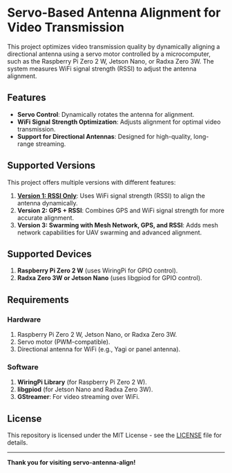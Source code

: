 
# Servo-Based Antenna Alignment for Video Transmission

This project optimizes video transmission quality by dynamically aligning a directional antenna using a servo motor controlled by a microcomputer, such as the Raspberry Pi Zero 2 W, Jetson Nano, or Radxa Zero 3W. The system measures WiFi signal strength (RSSI) to adjust the antenna alignment.

## Features
- **Servo Control**: Dynamically rotates the antenna for alignment.
- **WiFi Signal Strength Optimization**: Adjusts alignment for optimal video transmission.
- **Support for Directional Antennas**: Designed for high-quality, long-range streaming.

## Supported Versions
This project offers multiple versions with different features:
1. **[Version 1: RSSI Only](Version%201%3A%20RSSI%20Only/README.md)**: Uses WiFi signal strength (RSSI) to align the antenna dynamically.
2. **Version 2: GPS + RSSI**: Combines GPS and WiFi signal strength for more accurate alignment.
3. **Version 3: Swarming with Mesh Network, GPS, and RSSI**: Adds mesh network capabilities for UAV swarming and advanced alignment.

## Supported Devices
1. **Raspberry Pi Zero 2 W** (uses WiringPi for GPIO control).
2. **Radxa Zero 3W or Jetson Nano** (uses libgpiod for GPIO control).

## Requirements

### **Hardware**
1. Raspberry Pi Zero 2 W, Jetson Nano, or Radxa Zero 3W.
2. Servo motor (PWM-compatible).
3. Directional antenna for WiFi (e.g., Yagi or panel antenna).

### **Software**
1. **WiringPi Library** (for Raspberry Pi Zero 2 W).
2. **libgpiod** (for Jetson Nano and Radxa Zero 3W).
3. **GStreamer**: For video streaming over WiFi.
## License

This repository is licensed under the MIT License - see the [LICENSE](LICENSE) file for details.

---

**Thank you for visiting servo-antenna-align!**